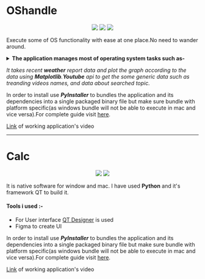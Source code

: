 # OShandle

<p align="center"><img src="https://img.shields.io/badge/Python-PyQt5-orange"> <img src="https://img.shields.io/badge/API-Youtube-red"> <img src="https://img.shields.io/badge/API-OpenWeatherMap-brightgreen"></p>

Execute some of OS functionality with ease at one place.No need to wander around.

<details>
<summary><b>The application manages most of operating system tasks such as-</b></summary>
<i><ul> 
  <li>Executing terminal commands directly from application</li>
  <li>Listing installled package and softwares</li>
  <li>Creating,deleting,modifying directories and files</li>
  <li>Managing functionality associated with text files</li>
  <li>Display controls</li>
  <li>Poweroff</li>
  <li>Inbuit browser</li>
</ul></i>
</details>

<i>It takes recent <b>weather</b> report data and plot the graph according to the data using <b>Matplotlib</b>.<b>Youtube</b> api to get the some generic data such as treanding videos names, and data about searched topic.</i>

In order to install use <i><b>PyInstaller</i></b> to bundles the application and its dependencies into a single packaged binary file but make sure bundle with platform specific(as windows bundle will not be able to execute in mac and vice versa).For complete guide visit <a href="https://pyinstaller.readthedocs.io/en/stable/">here</a>. 

<a href="https://photos.app.goo.gl/geCQoc4oQjBjs5cB7">Link</a> of working application's video  
<hr/>

# Calc

<p align="center"><img src="https://img.shields.io/badge/-Python%20-green"> <img src="https://img.shields.io/badge/-PyQt5-orange"></p>
It is native software for window and mac. I have used <b>Python</b></i> and it's framework QT to build it.<br/>
<h4>Tools i used :-</h4> 
<ul>
  <li>For User interface <a href="https://www.qt.io/product/ui-design-tools">QT Designer</a> is used</li>
  <li>Figma to create UI</li>
</ul> 
In order to install use <i><b>PyInstaller</i></b> to bundles the application and its dependencies into a single packaged binary file but make sure bundle with platform specific(as windows bundle will not be able to execute in mac and vice versa).For complete guide visit <a href="https://pyinstaller.readthedocs.io/en/stable/">here</a>. 


<a href="https://photos.app.goo.gl/jLM2e9yJVLPuZT559">Link</a> of working application's video
